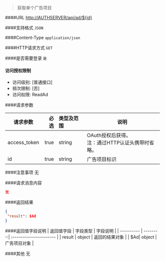 
> 获取单个广告项目

####URL
<http://AUTHSERVER/api/ad/${id}>

####支持格式
`JSON`

####Content-Type
`application/json`

####HTTP请求方式
`GET`

####是否需要登录
`是`

#### 访问授权限制
* 访问级别: [普通接口]
* 频次限制: [否]
* 访问权限: ReadAd


####请求参数

| 请求参数      |    必选 | 类型及范围  | 说明                                |
| ------------- | -------:| :---------- | ----------------------------------- |
| access_token  | true    | string      | OAuth授权后获得。</br>注：通过HTTP认证头携带时省略。 |
| id| true    | string      | 广告项目标识 |

####注意事项
无

####请求消息内容
``` JSON
无
```

####返回结果
``` JSON
{
 "result": $Ad
}
```
####返回值字段说明
| 返回值字段 | 字段类型 | 字段说明                |
| ---------- | --------:| :---------------------- |
| result  | object  | 返回的结果对象 |
| $Ad| object  | 广告项目对象 |

####其他
无
